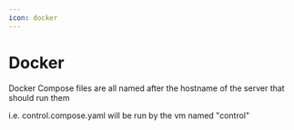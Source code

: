 ```yaml
---
icon: docker
---
```


# Docker

Docker Compose files are all named after the hostname of the server that should run them

i.e. control.compose.yaml will be run by the vm named "control"
